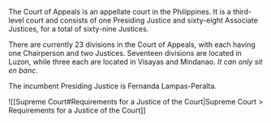 The Court of Appeals is an appellate court in the Philippines. It is a third-level court and consists of one Presiding Justice and sixty-eight Associate Justices, for a total of sixty-nine Justices.

There are currently 23 divisions in the Court of Appeals, with each having one Chairperson and two Justices. Seventeen divisions are located in Luzon, while three each are located in Visayas and Mindanao. *It can only sit en banc*.

The incumbent Presiding Justice is Fernanda Lampas-Peralta.

![[Supreme Court#Requirements for a Justice of the Court|Supreme Court > Requirements for a Justice of the Court]]
